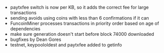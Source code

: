 * paytxfee switch is now per KB, so it adds the correct fee for large transactions
* sending avoids using coins with less than 6 confirmations if it can
* FuncoinMiner processes transactions in priority order based on age of dependencies
* make sure generation doesn't start before block 74000 downloaded
* bugfixes by Dean Gores
* testnet, keypoololdest and paytxfee added to getinfo
